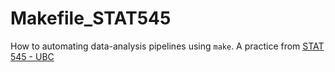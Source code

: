 # Makefile_STAT545
How to automating data-analysis pipelines using `make`.
A practice from [STAT 545 - UBC](https://stat545.com/automating-pipeline.html)

